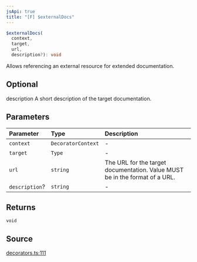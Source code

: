 ```yaml
---
jsApi: true
title: "[F] $externalDocs"
---
```


```ts
$externalDocs(
  context,
  target,
  url,
  description?): void
```

Allows referencing an external resource for extended documentation.

## Optional

description A short description of the target documentation.

## Parameters

| Parameter      | Type               | Description                                                                 |
| :------------- | :----------------- | :-------------------------------------------------------------------------- |
| `context`      | `DecoratorContext` | -                                                                           |
| `target`       | `Type`             | -                                                                           |
| `url`          | `string`           | The URL for the target documentation. Value MUST be in the format of a URL. |
| `description`? | `string`           | -                                                                           |

## Returns

`void`

## Source

[decorators.ts:111](https://github.com/markcowl/cadl/blob/3db15286/packages/openapi/src/decorators.ts#L111)
